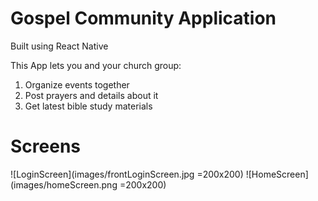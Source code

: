 # Gospel Community Application 
Built using React Native

This App lets you and your church group:
1. Organize events together
2. Post prayers and details about it
3. Get latest bible study materials

# Screens
![LoginScreen](images/frontLoginScreen.jpg =200x200)
![HomeScreen](images/homeScreen.png =200x200)
